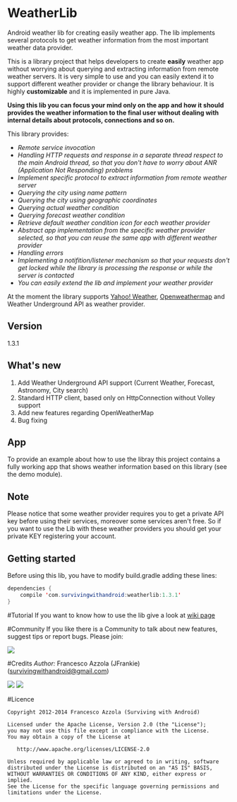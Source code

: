 WeatherLib
==========

Android weather lib for creating easily weather app. The lib implements several protocols to get weather information from the most important weather data provider.


This is a library project that helps developers to create **easily** weather app without worrying about querying and extracting information from remote weather servers.
It is very simple to use and you can easily extend it to support different weather provider or change the library behaviour. It is highly **customizable** and it is implemented in pure Java.

**Using this lib you can focus your mind only on the app and how it should provides the weather information to the final user without dealing with internal details about protocols, connections and so on.**

This library provides:

* *Remote service invocation*
* *Handling HTTP requests and response in a separate thread respect to the main Android thread, so that you don't have to worry about ANR (Application Not Responding) problems* 
* *Implement specific protocol to extract information from remote weather server*
* *Querying the city using name pattern*
* *Querying the city using geographic coordinates*
* *Querying actual weather condition*
* *Querying forecast weather condition*
* *Retrieve default weather condition icon for each weather provider*
* *Abstract app implementation from the specific weather provider selected, so that you can reuse the same app with different weather provider*
* *Handling errors*
* *Implementing a notifition/listener mechanism so that your requests don't get locked while the library is processing the response or while the server is contacted*
* *You can easily extend the lib and implement your weather provider*


At the moment the library supports [Yahoo! Weather], [Openweathermap]  and Weather Underground API as weather provider. 

## Version
1.3.1

## What's new
1. Add Weather Underground API support (Current Weather, Forecast, Astronomy, City search)
2. Standard HTTP client, based only on HttpConnection without Volley support
3. Add new features regarding OpenWeatherMap
4. Bug fixing

## App
To provide an example about how to use the libray this project contains a fully working app that shows weather information based on this library (see the demo module).

## Note
Please notice that some weather provider requires you to get a private API key before using their services, moreover some services aren't free. So if you want to use the Lib with these weather providers you should get your private KEY registering your account.


## Getting started
Before using this lib, you have to modify build.gradle adding these lines:

``` java
dependencies {    
    compile 'com.survivingwithandroid:weatherlib:1.3.1'
}
```

#Tutorial
If you want to know how to use the lib give a look at [wiki page]


#Community
If you like there is a Community to talk about new features, suggest tips or report bugs. Please join:

[![](http://4.bp.blogspot.com/-Bfh2unbdc84/UcGqVJKdMwI/AAAAAAAAAOc/W4kGiTU-fYk/s1600/google_plus_58.png)](https://plus.google.com/communities/117946761543584564970)

#Credits 
*Author:* Francesco Azzola (JFrankie) ([survivingwithandroid@gmail.com](mailto:survivingwithandroid@gmail.com))

[![](http://4.bp.blogspot.com/-Bfh2unbdc84/UcGqVJKdMwI/AAAAAAAAAOc/W4kGiTU-fYk/s1600/google_plus_58.png)](http://www.google.com/+FrancescoAzzola)  [![](http://3.bp.blogspot.com/-_JSQStno9N8/UcGWEW7V9AI/AAAAAAAAAOM/_qFVUjIaySg/s1600/linkedin.png)](http://it.linkedin.com/in/francescoazzola)

#Licence
```
Copyright 2012-2014 Francesco Azzola (Surviving with Android)

Licensed under the Apache License, Version 2.0 (the "License");
you may not use this file except in compliance with the License.
You may obtain a copy of the License at

   http://www.apache.org/licenses/LICENSE-2.0

Unless required by applicable law or agreed to in writing, software
distributed under the License is distributed on an "AS IS" BASIS,
WITHOUT WARRANTIES OR CONDITIONS OF ANY KIND, either express or implied.
See the License for the specific language governing permissions and
limitations under the License.
```

[Yahoo! Weather]:http://developer.yahoo.com/weather/
[Openweathermap]:http://openweathermap.org/
[wiki page]:https://github.com/survivingwithandroid/WeatherLib/wiki/Tutorial

    
